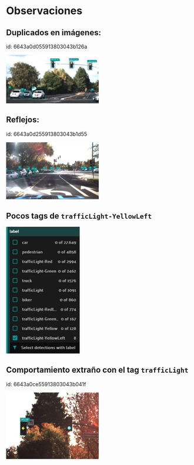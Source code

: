 # Observaciones

## Duplicados en imágenes:
id: 6643a0d055913803043b126a
<div style="text-align:left"><img width="50%" src="./img/anot1.jpg" /></div>


## Reflejos:
id: 6643a0d255913803043b1d55
<div style="text-align:left"><img width="50%" src="./img/anot2.jpg" /></div>

## Pocos tags de `trafficLight-YellowLeft`
<div style="text-align:left"><img width="200px" src="./img/anot3.jpg" /></div>

## Comportamiento extraño con el tag `trafficLight`
id: 6643a0ce55913803043b041f
<div style="text-align:left"><img width="50%" src="./img/anot4.jpg" /></div>